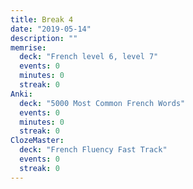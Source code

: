 ```yaml
---
title: Break 4
date: "2019-05-14"
description: ""
memrise:
  deck: "French level 6, level 7"
  events: 0
  minutes: 0
  streak: 0
Anki:
  deck: "5000 Most Common French Words"
  events: 0
  minutes: 0
  streak: 0
ClozeMaster:
  deck: "French Fluency Fast Track"
  events: 0
  streak: 0
---
```


